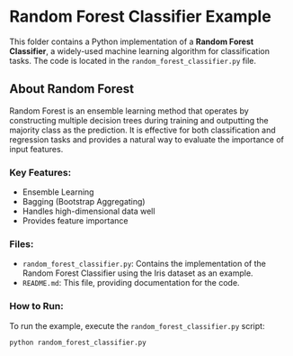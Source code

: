 # Random Forest Classifier Example

This folder contains a Python implementation of a **Random Forest Classifier**, a widely-used machine learning algorithm for classification tasks. The code is located in the `random_forest_classifier.py` file.

## About Random Forest

Random Forest is an ensemble learning method that operates by constructing multiple decision trees during training and outputting the majority class as the prediction. It is effective for both classification and regression tasks and provides a natural way to evaluate the importance of input features.

### Key Features:
- Ensemble Learning
- Bagging (Bootstrap Aggregating)
- Handles high-dimensional data well
- Provides feature importance

### Files:
- `random_forest_classifier.py`: Contains the implementation of the Random Forest Classifier using the Iris dataset as an example.
- `README.md`: This file, providing documentation for the code.

### How to Run:
To run the example, execute the `random_forest_classifier.py` script:

```bash
python random_forest_classifier.py
